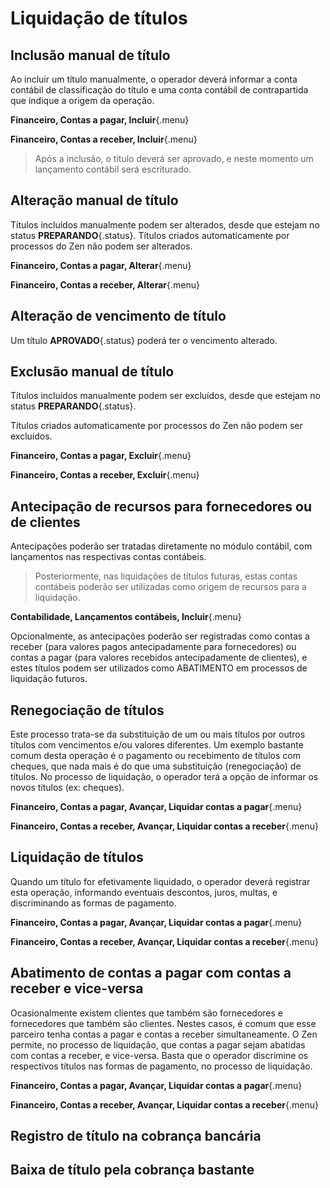 # Liquidação de títulos

## Inclusão manual de título

Ao incluir um título manualmente, o operador deverá informar a conta contábil de classificação do título e uma conta contábil de contrapartida que indique a origem da operação.

**Financeiro, Contas a pagar, Incluir**{.menu}

**Financeiro, Contas a receber, Incluir**{.menu}

> Após a inclusão, o título deverá ser aprovado, e neste momento um lançamento contábil será escriturado.

## Alteração manual de título

Títulos incluídos manualmente podem ser alterados, desde que estejam no status **PREPARANDO**{.status}.
Títulos criados automaticamente por processos do Zen não podem ser alterados.

**Financeiro, Contas a pagar, Alterar**{.menu}

**Financeiro, Contas a receber, Alterar**{.menu}

## Alteração de vencimento de título

Um título **APROVADO**{.status} poderá ter o vencimento alterado.

## Exclusão manual de título

Títulos incluídos manualmente podem ser excluídos, desde que estejam no status **PREPARANDO**{.status}.

Títulos criados automaticamente por processos do Zen não podem ser excluídos.

**Financeiro, Contas a pagar, Excluir**{.menu}

**Financeiro, Contas a receber, Excluir**{.menu}

## Antecipação de recursos para fornecedores ou de clientes

Antecipações poderão ser tratadas diretamente no módulo contábil, com lançamentos nas respectivas contas contábeis.

> Posteriormente, nas liquidações de títulos futuras, estas contas contábeis poderão ser utilizadas como origem de recursos para a liquidação.

**Contabilidade, Lançamentos contábeis, Incluir**{.menu}

Opcionalmente, as antecipações poderão ser registradas como contas a receber (para valores pagos antecipadamente para fornecedores) ou contas a pagar (para valores recebidos antecipadamente de clientes), e estes títulos podem ser utilizados como ABATIMENTO em processos de liquidação futuros.

## Renegociação de títulos

Este processo trata-se da substituição de um ou mais títulos por outros títulos com vencimentos e/ou valores diferentes.
Um exemplo bastante comum desta operação é o pagamento ou recebimento de títulos com cheques, que nada mais é do que uma substituição (renegociação) de títulos.
No processo de liquidação, o operador terá a opção de informar os novos títulos (ex: cheques).

**Financeiro, Contas a pagar, Avançar, Liquidar contas a pagar**{.menu}

**Financeiro, Contas a receber, Avançar, Liquidar contas a receber**{.menu}

## Liquidação de títulos

Quando um título for efetivamente liquidado, o operador deverá registrar esta operação, informando eventuais descontos, juros, multas, e discriminando as formas de pagamento.

**Financeiro, Contas a pagar, Avançar, Liquidar contas a pagar**{.menu}

**Financeiro, Contas a receber, Avançar, Liquidar contas a receber**{.menu}

## Abatimento de contas a pagar com contas a receber e vice-versa

Ocasionalmente existem clientes que também são fornecedores e fornecedores que também são clientes.
Nestes casos, é comum que esse parceiro tenha contas a pagar e contas a receber simultaneamente.
O Zen permite, no processo de liquidação, que contas a pagar sejam abatidas com contas a receber, e vice-versa.
Basta que o operador discrimine os respectivos títulos nas formas de pagamento, no processo de liquidação.

**Financeiro, Contas a pagar, Avançar, Liquidar contas a pagar**{.menu}

**Financeiro, Contas a receber, Avançar, Liquidar contas a receber**{.menu}

## Registro de título na cobrança bancária

## Baixa de título pela cobrança bastante
